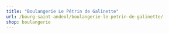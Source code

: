 ```yaml
---
title: "Boulangerie Le Pétrin de Galinette"
url: /bourg-saint-andeol/boulangerie-le-petrin-de-galinette/
shop: boulangerie
---
```

